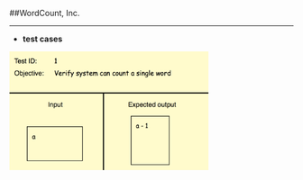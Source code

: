 <!-- .slide: data-background="resources/footer.svg" data-background-size="contain" data-background-position="bottom"  -->

##WordCount, Inc.
- - -
* **test cases**

<img class="plain" width="70%" height="70%" src="resources/teaming-simulation/test-01.png" />


<br/>
<br/>
<br/>
<br/>
<br/>
<br/>
<br/>
<br/>
<br/>
<br/>
<br/>
<br/>

<aside class="notes">
  <p>
  </p>
  <p>
  </p>
</aside>
